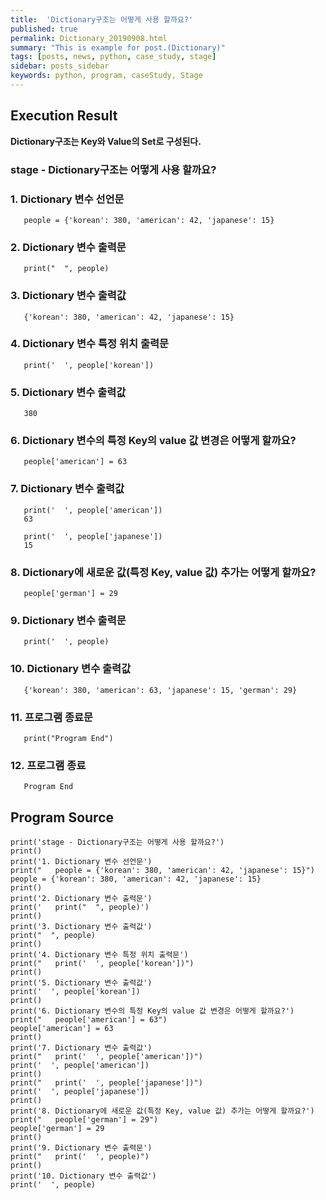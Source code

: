 ```yaml
---
title:  'Dictionary구조는 어떻게 사용 할까요?'
published: true
permalink: Dictionary_20190908.html
summary: "This is example for post.(Dictionary)"
tags: [posts, news, python, case_study, stage]
sidebar: posts_sidebar
keywords: python, program, caseStudy, Stage
---
```


## Execution Result

**Dictionary구조는 Key와 Value의 Set로 구성된다.**

### stage - Dictionary구조는 어떻게 사용 할까요?

### 1. Dictionary 변수 선언문
```
   people = {'korean': 380, 'american': 42, 'japanese': 15}
```
### 2. Dictionary 변수 출력문
```
   print("  ", people)
```
### 3. Dictionary 변수 출력값
```
   {'korean': 380, 'american': 42, 'japanese': 15}
```
### 4. Dictionary 변수 특정 위치 출력문
```
   print('  ', people['korean'])
```
### 5. Dictionary 변수 출력값
```
   380
```
### 6. Dictionary 변수의 특정 Key의 value 값 변경은 어떻게 할까요?
```
   people['american'] = 63
```
### 7. Dictionary 변수 출력값
```
   print('  ', people['american'])
   63

   print('  ', people['japanese'])
   15
```
### 8. Dictionary에 새로운 값(특정 Key, value 값) 추가는 어떻게 할까요?
```
   people['german'] = 29
```
### 9. Dictionary 변수 출력문
```
   print('  ', people)
```
### 10. Dictionary 변수 출력값
```
   {'korean': 380, 'american': 63, 'japanese': 15, 'german': 29}
```   
### 11. 프로그램 종료문
```
   print("Program End")
```
### 12. 프로그램 종료
```
   Program End
```   
## Program Source

```
print('stage - Dictionary구조는 어떻게 사용 할까요?')
print()
print('1. Dictionary 변수 선언문')
print("   people = {'korean': 380, 'american': 42, 'japanese': 15}")
people = {'korean': 380, 'american': 42, 'japanese': 15}
print()
print('2. Dictionary 변수 출력문')
print('   print("  ", people)')
print()
print('3. Dictionary 변수 출력값')
print("  ", people)
print()
print('4. Dictionary 변수 특정 위치 출력문')
print("   print('  ', people['korean'])")
print()
print('5. Dictionary 변수 출력값')
print('  ', people['korean'])
print()
print('6. Dictionary 변수의 특정 Key의 value 값 변경은 어떻게 할까요?')
print("   people['american'] = 63")
people['american'] = 63
print()
print('7. Dictionary 변수 출력값')
print("   print('  ', people['american'])")
print('  ', people['american'])
print()
print("   print('  ', people['japanese'])")
print('  ', people['japanese'])
print()
print('8. Dictionary에 새로운 값(특정 Key, value 값) 추가는 어떻게 할까요?')
print("   people['german'] = 29")
people['german'] = 29
print()
print('9. Dictionary 변수 출력문')
print("   print('  ', people)")
print()
print('10. Dictionary 변수 출력값')
print('  ', people)
```
